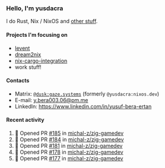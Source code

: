 ### Hello, I'm yusdacra

I do Rust, Nix / NixOS and [other stuff](https://gaze.systems/).

#### Projects I'm focusing on

- [levent](https://github.com/yusdacra/levent)
- [dream2nix](https://github.com/nix-community/dream2nix)
- [nix-cargo-integration](https://github.com/yusdacra/nix-cargo-integration)
- work stuff!

#### Contacts

- Matrix: [`@dusk:gaze.systems`](https://matrix.to/#/@dusk:gaze.systems) (formerly `@yusdacra:nixos.dev`)
- E-mail: y.bera003.06@pm.me
- LinkedIn: https://www.linkedin.com/in/yusuf-bera-ertan

#### Recent activity

<!--START_SECTION:activity-->
1. 💪 Opened PR [#185](https://github.com/michal-z/zig-gamedev/pull/185) in [michal-z/zig-gamedev](https://github.com/michal-z/zig-gamedev)
2. 💪 Opened PR [#184](https://github.com/michal-z/zig-gamedev/pull/184) in [michal-z/zig-gamedev](https://github.com/michal-z/zig-gamedev)
3. 💪 Opened PR [#181](https://github.com/michal-z/zig-gamedev/pull/181) in [michal-z/zig-gamedev](https://github.com/michal-z/zig-gamedev)
4. 💪 Opened PR [#178](https://github.com/michal-z/zig-gamedev/pull/178) in [michal-z/zig-gamedev](https://github.com/michal-z/zig-gamedev)
5. 💪 Opened PR [#177](https://github.com/michal-z/zig-gamedev/pull/177) in [michal-z/zig-gamedev](https://github.com/michal-z/zig-gamedev)
<!--END_SECTION:activity-->
